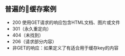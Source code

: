 ## 普遍的缓存案例

* 200 使用GET请求的响应包含HTML文档、图片或文件
* 301（永久重定向）
* 404（未找到）
* 206（请求部分内容）
* 非GET的响应：如果定义了有适合用于缓存key的内容
